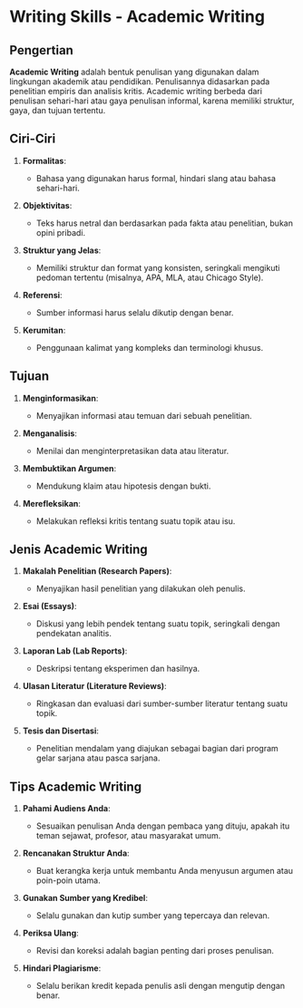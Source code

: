 # Writing Skills - Academic Writing

## Pengertian

**Academic Writing** adalah bentuk penulisan yang digunakan dalam lingkungan akademik atau pendidikan. Penulisannya didasarkan pada penelitian empiris dan analisis kritis. Academic writing berbeda dari penulisan sehari-hari atau gaya penulisan informal, karena memiliki struktur, gaya, dan tujuan tertentu.

## Ciri-Ciri

1. **Formalitas**:
   - Bahasa yang digunakan harus formal, hindari slang atau bahasa sehari-hari.
   
2. **Objektivitas**:
   - Teks harus netral dan berdasarkan pada fakta atau penelitian, bukan opini pribadi.

3. **Struktur yang Jelas**:
   - Memiliki struktur dan format yang konsisten, seringkali mengikuti pedoman tertentu (misalnya, APA, MLA, atau Chicago Style).

4. **Referensi**:
   - Sumber informasi harus selalu dikutip dengan benar.

5. **Kerumitan**:
   - Penggunaan kalimat yang kompleks dan terminologi khusus.

## Tujuan

1. **Menginformasikan**:
   - Menyajikan informasi atau temuan dari sebuah penelitian.

2. **Menganalisis**:
   - Menilai dan menginterpretasikan data atau literatur.

3. **Membuktikan Argumen**:
   - Mendukung klaim atau hipotesis dengan bukti.

4. **Merefleksikan**:
   - Melakukan refleksi kritis tentang suatu topik atau isu.

## Jenis Academic Writing

1. **Makalah Penelitian (Research Papers)**:
   - Menyajikan hasil penelitian yang dilakukan oleh penulis.

2. **Esai (Essays)**:
   - Diskusi yang lebih pendek tentang suatu topik, seringkali dengan pendekatan analitis.

3. **Laporan Lab (Lab Reports)**:
   - Deskripsi tentang eksperimen dan hasilnya.

4. **Ulasan Literatur (Literature Reviews)**:
   - Ringkasan dan evaluasi dari sumber-sumber literatur tentang suatu topik.

5. **Tesis dan Disertasi**:
   - Penelitian mendalam yang diajukan sebagai bagian dari program gelar sarjana atau pasca sarjana.

## Tips Academic Writing

1. **Pahami Audiens Anda**:
   - Sesuaikan penulisan Anda dengan pembaca yang dituju, apakah itu teman sejawat, profesor, atau masyarakat umum.

2. **Rencanakan Struktur Anda**:
   - Buat kerangka kerja untuk membantu Anda menyusun argumen atau poin-poin utama.

3. **Gunakan Sumber yang Kredibel**:
   - Selalu gunakan dan kutip sumber yang tepercaya dan relevan.

4. **Periksa Ulang**:
   - Revisi dan koreksi adalah bagian penting dari proses penulisan.

5. **Hindari Plagiarisme**:
   - Selalu berikan kredit kepada penulis asli dengan mengutip dengan benar.

